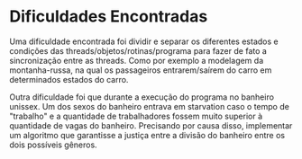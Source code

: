 # Dificuldades Encontradas

Uma dificuldade encontrada foi dividir e separar os diferentes estados e condições das threads/objetos/rotinas/programa para fazer de fato a sincronização entre as threads. Como por exemplo a modelagem da montanha-russa, na qual os passageiros entrarem/saírem do carro em determinados estados do carro.



Outra dificuldade foi que durante a execução do programa no banheiro unissex. Um dos sexos do banheiro entrava em starvation caso o tempo de "trabalho" e a quantidade de trabalhadores fossem muito superior à quantidade de vagas do banheiro. Precisando por causa disso, implementar um algoritmo que garantisse a justiça entre a divisão do banheiro entre os dois possíveis gêneros.

